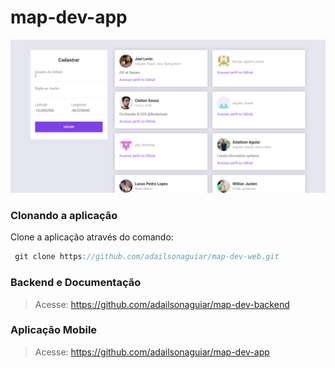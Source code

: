 # map-dev-app

![alt text][github]

[github]: https://raw.githubusercontent.com/adailsonaguiar/map-dev-web/master/screens/Screenshot_20200117_114814.png 'Screenshot'

### Clonando a aplicação

Clone a aplicação através do comando:

```javascript
 git clone https://github.com/adailsonaguiar/map-dev-web.git
```

### Backend e Documentação

> Acesse: https://github.com/adailsonaguiar/map-dev-backend

### Aplicação Mobile

> Acesse: https://github.com/adailsonaguiar/map-dev-app
